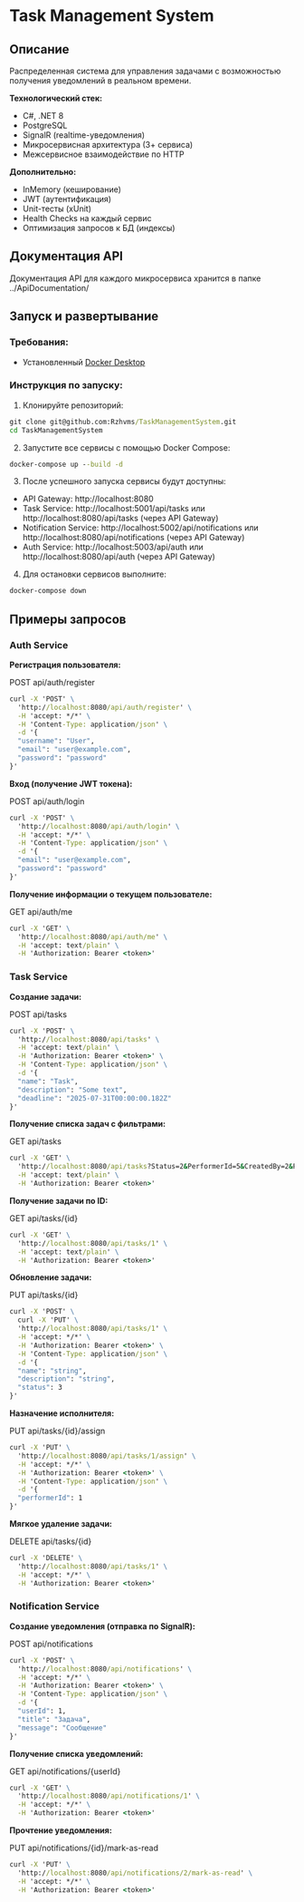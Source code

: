 # Task Management System

## Описание
Распределенная система для управления задачами с возможностью получения уведомлений в реальном времени.

**Технологический стек:**
- C#, .NET 8
- PostgreSQL
- SignalR (realtime-уведомления)
- Микросервисная архитектура (3+ сервиса)
- Межсервисное взаимодействие по HTTP

**Дополнительно:**
- InMemory (кеширование)
- JWT (аутентификация)
- Unit-тесты (xUnit)
- Health Checks на каждый сервис
- Оптимизация запросов к БД (индексы)

## Документация API
Документация API для каждого микросервиса хранится в папке ../ApiDocumentation/

## Запуск и развертывание

### Требования:
- Установленный [Docker Desktop](https://www.docker.com/products/docker-desktop/)

### Инструкция по запуску:

1. Клонируйте репозиторий:
```cmd
git clone git@github.com:Rzhvms/TaskManagementSystem.git
cd TaskManagementSystem
```

2. Запустите все сервисы с помощью Docker Compose:
```cmd
docker-compose up --build -d
```

3. После успешного запуска сервисы будут доступны:

- API Gateway: http://localhost:8080
- Task Service: http://localhost:5001/api/tasks или http://localhost:8080/api/tasks (через API Gateway)
- Notification Service: http://localhost:5002/api/notifications или http://localhost:8080/api/notifications (через API Gateway)
- Auth Service: http://localhost:5003/api/auth или http://localhost:8080/api/auth (через API Gateway)

4. Для остановки сервисов выполните:
```cmd
docker-compose down
```

## Примеры запросов

### Auth Service

**Регистрация пользователя:**

POST api/auth/register
```cmd
curl -X 'POST' \
  'http://localhost:8080/api/auth/register' \
  -H 'accept: */*' \
  -H 'Content-Type: application/json' \
  -d '{
  "username": "User",
  "email": "user@example.com",
  "password": "password"
}'
```

**Вход (получение JWT токена):**

POST api/auth/login
```cmd
curl -X 'POST' \
  'http://localhost:8080/api/auth/login' \
  -H 'accept: */*' \
  -H 'Content-Type: application/json' \
  -d '{
  "email": "user@example.com",
  "password": "password"
}'
```

**Получение информации о текущем пользователе:**

GET api/auth/me
```cmd
curl -X 'GET' \
  'http://localhost:8080/api/auth/me' \
  -H 'accept: text/plain' \
  -H 'Authorization: Bearer <token>'
```

### Task Service

**Создание задачи:**

POST api/tasks
```cmd
curl -X 'POST' \
  'http://localhost:8080/api/tasks' \
  -H 'accept: text/plain' \
  -H 'Authorization: Bearer <token>' \
  -H 'Content-Type: application/json' \
  -d '{
  "name": "Task",
  "description": "Some text",
  "deadline": "2025-07-31T00:00:00.182Z"
}'
```

**Получение списка задач с фильтрами:**

GET api/tasks
```cmd
curl -X 'GET' \
  'http://localhost:8080/api/tasks?Status=2&PerformerId=5&CreatedBy=2&Page=3&PageSize=10' \
  -H 'accept: text/plain' \
  -H 'Authorization: Bearer <token>'
```

**Получение задачи по ID:**

GET api/tasks/{id}
```cmd
curl -X 'GET' \
  'http://localhost:8080/api/tasks/1' \
  -H 'accept: text/plain' \
  -H 'Authorization: Bearer <token>'
```

**Обновление задачи:**

PUT api/tasks/{id}
```cmd
curl -X 'POST' \
  curl -X 'PUT' \
  'http://localhost:8080/api/tasks/1' \
  -H 'accept: */*' \
  -H 'Authorization: Bearer <token>' \
  -H 'Content-Type: application/json' \
  -d '{
  "name": "string",
  "description": "string",
  "status": 3
}'
```

**Назначение исполнителя:**

PUT api/tasks/{id}/assign
```cmd
curl -X 'PUT' \
  'http://localhost:8080/api/tasks/1/assign' \
  -H 'accept: */*' \
  -H 'Authorization: Bearer <token>' \
  -H 'Content-Type: application/json' \
  -d '{
  "performerId": 1
}'
```

**Мягкое удаление задачи:**

DELETE api/tasks/{id}
```cmd
curl -X 'DELETE' \
  'http://localhost:8080/api/tasks/1' \
  -H 'accept: */*' \
  -H 'Authorization: Bearer <token>'
```

### Notification Service

**Создание уведомления (отправка по SignalR):**

POST api/notifications
```cmd
curl -X 'POST' \
  'http://localhost:8080/api/notifications' \
  -H 'accept: */*' \
  -H 'Authorization: Bearer <token>' \
  -H 'Content-Type: application/json' \
  -d '{
  "userId": 1,
  "title": "Задача",
  "message": "Сообщение"
}'
```

**Получение списка уведомлений:**

GET api/notifications/{userId}
```cmd
curl -X 'GET' \
  'http://localhost:8080/api/notifications/1' \
  -H 'accept: */*' \
  -H 'Authorization: Bearer <token>'
```

**Прочтение уведомления:**

PUT api/notifications/{id}/mark-as-read
```cmd
curl -X 'PUT' \
  'http://localhost:8080/api/notifications/2/mark-as-read' \
  -H 'accept: */*' \
  -H 'Authorization: Bearer <token>'
```
